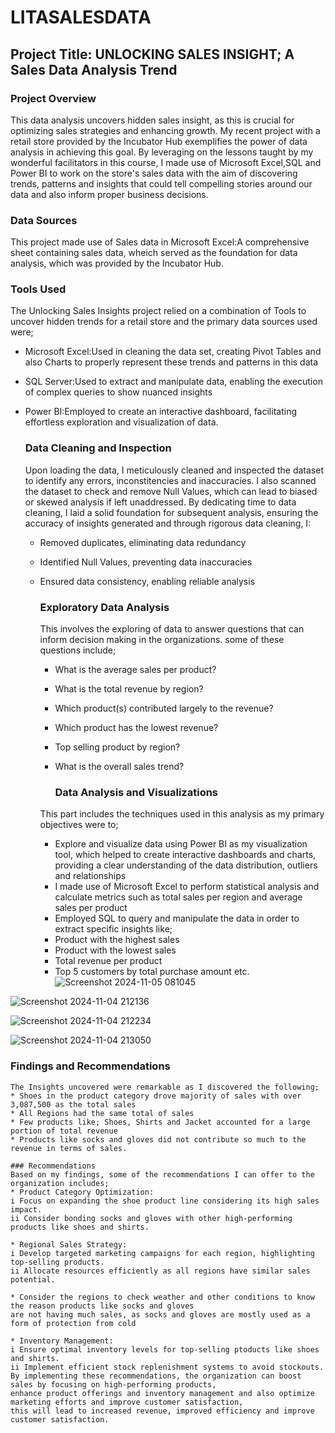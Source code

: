 # LITASALESDATA

## Project Title: UNLOCKING SALES INSIGHT; A Sales Data Analysis Trend

### Project Overview
This data analysis uncovers hidden sales insight, as this is crucial for optimizing sales strategies and enhancing growth. My recent project with a retail store provided by the Incubator Hub exemplifies the power of data analysis in achieving this goal. By leveraging on the lessons taught by my wonderful facilitators in this course, I made use of Microsoft Excel,SQL and Power BI to work on the store's sales data with the aim of discovering trends, patterns and insights that could tell compelling stories around our data and also inform proper business decisions.

### Data Sources
This project made use of Sales data in Microsoft Excel:A comprehensive sheet containing sales data, wheich served as the foundation for data analysis, which was provided by the Incubator Hub.
  
### Tools Used
The Unlocking Sales Insights project relied on a combination of Tools to uncover hidden trends for a retail store and the primary data sources used were;
* Microsoft Excel:Used in cleaning the data set, creating  Pivot Tables and also Charts to properly represent these trends and patterns in this data
* SQL Server:Used to extract and manipulate data, enabling the execution of complex queries to show nuanced insights
* Power BI:Employed to create an interactive dashboard, facilitating effortless exploration and visualization of data.

  ### Data Cleaning and Inspection
  Upon loading the data, I meticulously cleaned and inspected the dataset to identify any errors, inconstitencies and inaccuracies. I also scanned the dataset to check and remove Null Values, which can lead to biased or skewed analysis if left unaddressed. By dedicating time to data cleaning, I laid a solid foundation for subsequent analysis, ensuring the accuracy of insights generated and through rigorous data cleaning, I:
  * Removed duplicates, eliminating data redundancy
  * Identified Null Values, preventing data inaccuracies
  * Ensured data consistency, enabling reliable analysis

    ### Exploratory Data Analysis
    This involves the exploring of data to answer questions that can inform decision making in the organizations. some of these questions include;
    * What is the average sales per product?
    * What is the total revenue by region?
    * Which product(s) contributed largely to the revenue?
    * Which product has the lowest revenue?
    * Top selling product by region?
    * What is the overall sales trend?
   
      ### Data Analysis and Visualizations
     This part includes the techniques used in this analysis as my primary objectives were to;
    * Explore and visualize data using Power BI as my visualization tool, which helped to create interactive dashboards and charts,  providing a clear understanding of the data 
      distribution, outliers and relationships
    * I made use of Microsoft Excel to perform statistical analysis and calculate metrics such as total sales per region and average sales per product
    * Employed SQL to query and manipulate the data in order to extract specific insights like;
    * Product with the highest sales
    * Product with the lowest sales
    * Total revenue per product
    * Top 5 customers by total purchase amount etc.
![Screenshot 2024-11-05 081045](https://github.com/user-attachments/assets/31f8db98-545b-41af-bd7e-39b080f65111)

![Screenshot 2024-11-04 212136](https://github.com/user-attachments/assets/b3537b0c-78c7-4d96-ae96-17a684cfaab2)

![Screenshot 2024-11-04 212234](https://github.com/user-attachments/assets/ab034ce2-45cc-4b54-991a-f4ccb9ccdc3b)

![Screenshot 2024-11-04 213050](https://github.com/user-attachments/assets/b13ea142-6a95-41d7-bb00-062f9ffc1fdf)


   ### Findings and Recommendations
    The Insights uncovered were remarkable as I discovered the following;
    * Shoes in the product category drove majority of sales with over 3,087,500 as the total sales
    * All Regions had the same total of sales
    * Few products like; Shoes, Shirts and Jacket accounted for a large portion of total revenue
    * Products like socks and gloves did not contribute so much to the revenue in terms of sales.

    ### Recommendations
    Based on my findings, some of the recommendations I can offer to the organization includes;
    * Product Category Optimization:
    i Focus on expanding the shoe product line considering its high sales impact.
    ii Consider bonding socks and gloves with other high-performing products like shoes and shirts.
    
    * Regional Sales Strategy:
    i Develop targeted marketing campaigns for each region, highlighting top-selling products.
    ii Allocate resources efficiently as all regions have similar sales potential.
    
    * Consider the regions to check weather and other conditions to know the reason products like socks and gloves
    are not having much sales, as socks and gloves are mostly used as a form of protection from cold 
    
    * Inventory Management:
    i Ensure optimal inventory levels for top-selling ptoducts like shoes and shirts.
    ii Implement efficient stock replenishment systems to avoid stockouts.
    By implementing these recommendations, the organization can boost sales by focusing on high-performing products,
    enhance product offerings and inventory management and also optimize marketing efforts and improve customer satisfaction,
    this will lead to increased revenue, improved efficiency and improve customer satisfaction.
  
